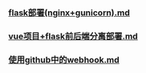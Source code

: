 ### [flask部署(nginx+gunicorn).md](/zh-cn/python/部署/flask部署/flask部署(nginx+gunicorn).md)

### [vue项目+flask前后端分离部署.md](/zh-cn/python/部署/flask部署/vue项目+flask前后端分离部署.md)

### [使用github中的webhook.md](/zh-cn/python/部署/flask部署/使用github中的webhook.md)


